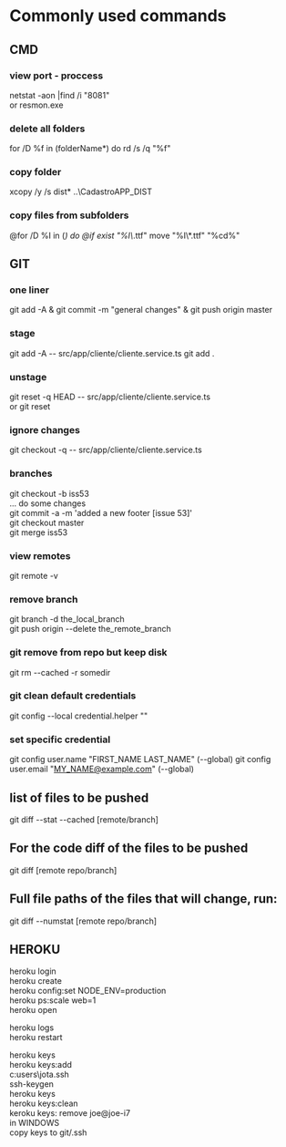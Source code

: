 # Commonly used commands  
  
## CMD  
### view port - proccess  
netstat -aon |find /i "8081"  
or resmon.exe  
### delete all folders  
for /D %f in (folderName*) do rd /s /q "%f"  
### copy folder  
xcopy /y /s dist\* ..\CadastroAPP_DIST 
### copy files from subfolders  
@for /D %I in (*) do @if exist "%I\\*.ttf" move "%I\\*.ttf" "%cd%"
  
## GIT 
### one liner
git add -A & git commit -m "general changes" & git push origin master  
### stage   
git add -A -- src/app/cliente/cliente.service.ts
git add .
### unstage  
git reset -q HEAD -- src/app/cliente/cliente.service.ts  
or git reset  
### ignore changes  
git checkout -q -- src/app/cliente/cliente.service.ts  
### branches  
git checkout -b iss53  
... do some changes  
git commit -a -m 'added a new footer [issue 53]'  
git checkout master  
git merge iss53  
### view remotes  
git remote -v  
### remove branch  
git branch -d the_local_branch  
git push origin --delete the_remote_branch  
### git remove from repo but keep disk  
git rm --cached -r somedir  
### git clean default credentials
git config --local credential.helper ""
### set specific credential
git config user.name "FIRST_NAME LAST_NAME" (--global)
git config user.email "MY_NAME@example.com" (--global)
## list of files to be pushed
git diff --stat --cached [remote/branch]
## For the code diff of the files to be pushed
git diff [remote repo/branch]
## Full file paths of the files that will change, run:
git diff --numstat [remote repo/branch]

   
## HEROKU  
heroku login  
heroku create  
heroku config:set NODE_ENV=production  
heroku ps:scale web=1  
heroku open  
  
heroku logs  
heroku restart  
  
heroku keys  
	heroku keys:add  
	c:users\jota\.ssh  
		ssh-keygen  
	heroku keys  
	heroku keys:clean  
	keroku keys: remove joe@joe-i7  
	in WINDOWS  
		copy keys to git/.ssh  	  
	
